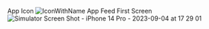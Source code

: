 App Icon
![IconWithName](https://github.com/DakotaShively/SOTD/assets/122128148/718f4068-5cd1-4eda-a8d9-77b64c96816b) 
App Feed First Screen
![Simulator Screen Shot - iPhone 14 Pro - 2023-09-04 at 17 29 01](https://github.com/DakotaShively/SOTD/assets/122128148/e3cb5b41-f66b-4dfc-8a22-921acca5af9b)
